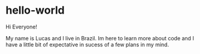# hello-world

Hi Everyone!

My name is Lucas and I live in Brazil. Im here to learn more about code and I have a little bit of expectative in sucess of a few plans in my mind.
